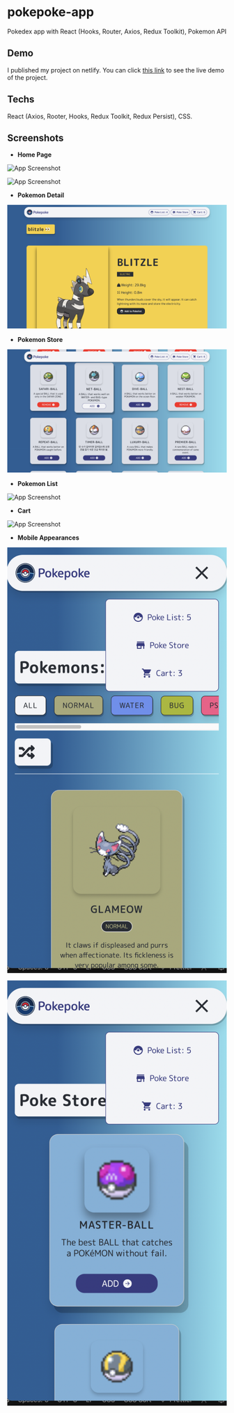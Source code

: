 # pokepoke-app

Pokedex app with React (Hooks, Router, Axios, Redux Toolkit), Pokemon API

## Demo

I published my project on netlify. You can click [this link](https://pokepokeapp.netlify.app/)
to see the live demo of the project.

## Techs

React (Axios, Rooter, Hooks, Redux Toolkit, Redux Persist), CSS.

## Screenshots

-  **Home Page**

![App Screenshot](https://github.com/ramazandogna/pokepoke-app/blob/main/src/assets/img/Screenshots/homepage-1.png)

![App Screenshot](https://github.com/ramazandogna/pokepoke-app/blob/main/src/assets/img/Screenshots/homepage-2.png)

-  **Pokemon Detail**

![App Screenshot](https://github.com/ramazandogna/pokepoke-app/blob/main/src/assets/img/Screenshots/poke-detail.png)

-  **Pokemon Store**

![App Screenshot](https://github.com/ramazandogna/pokepoke-app/blob/main/src/assets/img/Screenshots/poke-store.png)

-  **Pokemon List**

![App Screenshot](https://github.com/ramazandogna/pokepoke-app/blob/main/src/assets/img/Screenshots/pokelist.png)

-  **Cart**

![App Screenshot](https://github.com/ramazandogna/pokepoke-app/blob/main/src/assets/img/Screenshots/cart.png)

-  **Mobile Appearances**

![App Screenshot](https://github.com/ramazandogna/pokepoke-app/blob/main/src/assets/img/Screenshots/mobile-1.png)

![App Screenshot](https://github.com/ramazandogna/pokepoke-app/blob/main/src/assets/img/Screenshots/mobile-2.png)
